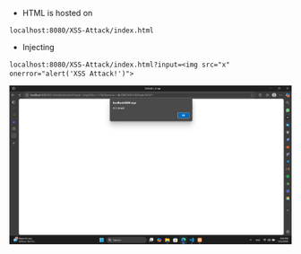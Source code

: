 * HTML is hosted on 
```
localhost:8080/XSS-Attack/index.html
```

* Injecting
```
localhost:8080/XSS-Attack/index.html?input=<img src="x" onerror="alert('XSS Attack!')">
```
![alt text](image.png)